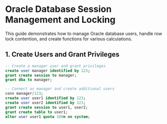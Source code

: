 # Oracle Database Session Management and Locking

This guide demonstrates how to manage Oracle database users, handle row lock contention, and create functions for various calculations.

## 1. Create Users and Grant Privileges

```sql
-- Create a manager user and grant privileges
create user manager identified by 123;
grant create session to manager;
grant dba to manager;

-- Connect as manager and create additional users
conn manager/123;
create user user1 identified by 123;
create user user2 identified by 123;
grant create session to user1, user2;
grant create table to user1;
alter user user1 quota 100m on system;
